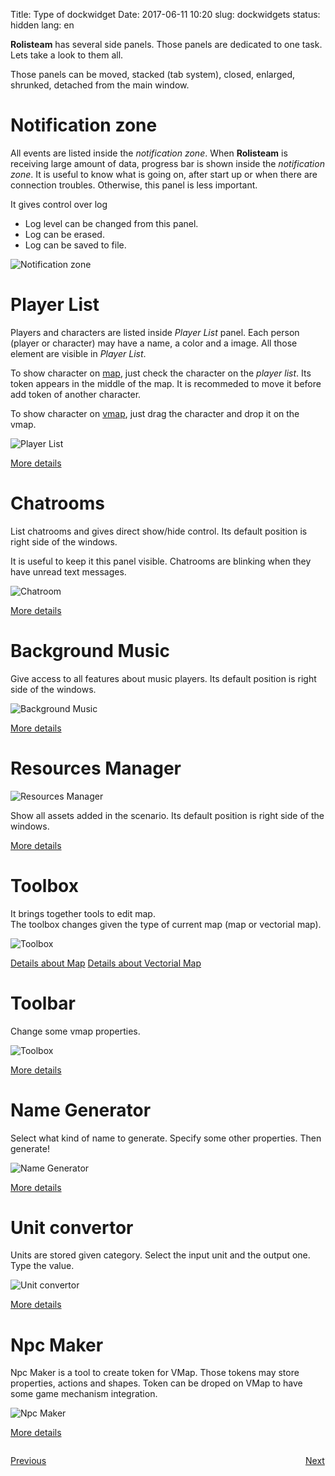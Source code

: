 Title: Type of dockwidget
Date: 2017-06-11 10:20
slug: dockwidgets
status: hidden
lang: en




**Rolisteam** has several side panels. Those panels are dedicated to one task.
Lets take a look to them all.

Those panels can be moved, stacked (tab system), closed, enlarged, shrunked, detached from the main window.


# Notification zone

All events are listed inside the *notification zone*.
When **Rolisteam** is receiving large amount of data, progress bar is shown inside the *notification zone*.
It is useful to know what is going on, after start up or when there are connection troubles.
Otherwise, this panel is less important.

It gives control over log  
* Log level can be changed from this panel.
* Log can be erased.
* Log can be saved to file.

![Notification zone]({static}/images/panel/NotificationZone_en_002.png)

# Player List

Players and characters are listed inside *Player List* panel.
Each person (player or character) may have a name, a color and a image.
All those element are visible in *Player List*.

To show character on [map]({filename}16_maps.md), just check the character on the *player list*. Its token appears in the middle of the map.
It is recommeded to move it before add token of another character.

To show character on [vmap]({filename}17_VectorialMap.md), just drag the character and drop it on the vmap.

![Player List]({static}/images/panel/UnitConvertor_en_022.png)

[More details]({filename}08_connected_players.md)

# Chatrooms

List chatrooms and gives direct show/hide control.
Its default position is right side of the windows.

It is useful to keep it this panel visible. Chatrooms are blinking
when they have unread text messages.

![Chatroom]({static}/images/panel/ChannelList_en_001.png)

[More details]({filename}09_chat.md)

# Background Music

Give access to all features about music players.
Its default position is right side of the windows.  

![Background Music]({static}/images/panel/Background_Music_en_006.png)

[More details]({filename}14_music.md)

# Resources Manager
![Resources Manager]({static}/images/panel/ResourcesExplorer_en_008.png)

Show all assets added in the scenario.
Its default position is right side of the windows.

[More details]({filename}10_resources.md)

# Toolbox

It brings together tools to edit map.  
The toolbox changes given the type of current map (map or vectorial map).  

![Toolbox]({static}/images/panel/ToolBox_en_010.png)

[Details about Map]({filename}16_maps.md)
[Details about Vectorial Map]({filename}17_VectorialMap.md)

# Toolbar

Change some vmap properties.

![Toolbox]({static}/images/panel/ToolbarVMap_en_027.png)

[More details]({filename}17_VectorialMap.md)

# Name Generator

Select what kind of name to generate. Specify some other properties.
Then generate!

![Name Generator]({static}/images/panel/NameGenerator_en_003.png)


[More details]({filename}11_namegenerator.md)


# Unit convertor

Units are stored given category.
Select the input unit and the output one.
Type the value.

![Unit convertor]({static}/images/panel/UnitConvertor_en_022.png)

[More details]({filename}12_unitConverter.md)


# Npc Maker

Npc Maker is a tool to create token for VMap. Those tokens may store properties, actions and shapes.
Token can be droped on VMap to have some game mechanism integration.

![Npc Maker]({static}/images/en/npc_makerinfo_screen.jpg)

[More details]({filename}13_NpcMaker.md)

<p style="text-align: left; width:49%; display: inline-block;"><a href="/menus.html">Previous</a></p>
<p style="text-align: right; width:50%;  display: inline-block;"><a href="/events.html">Next</a></p>
